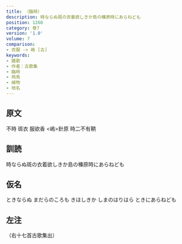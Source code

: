 ```yaml
---
title: （臨時）
description: 時ならぬ斑の衣着欲しきか島の榛原時にあらねども
position: 1260
category: 巻7
version: '1.0'
volume: 7
comparison:
- 衣服 -> 嶋 [古]
keywords:
- 雑歌
- 作者：古歌集
- 臨時
- 飛鳥
- 植物
- 地名
---
```


## 原文

不時 斑衣 服欲香 <嶋>針原 時二不有鞆

## 訓読

時ならぬ斑の衣着欲しきか島の榛原時にあらねども

## 仮名

ときならぬ まだらのころも きほしきか しまのはりはら ときにあらねども

## 左注

（右十七首古歌集出）
